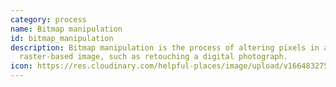 ```yaml
---
category: process
name: Bitmap manipulation
id: bitmap_manipulation
description: Bitmap manipulation is the process of altering pixels in a
  raster-based image, such as retouching a digital photograph.
icon: https://res.cloudinary.com/helpful-places/image/upload/v1664832753/dtpr-icons/process/bitmap-manip_fysnju.svg
---
```

